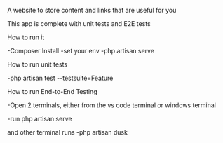 A website to store content and links that are useful for you

This app is complete with unit tests and E2E tests

How to run it

-Composer Install
-set your env
-php artisan serve

How to run unit tests

-php artisan test --testsuite=Feature

How to run End-to-End Testing

-Open 2 terminals, either from the vs code terminal or windows terminal

-run php artisan serve

and other terminal runs
-php artisan dusk